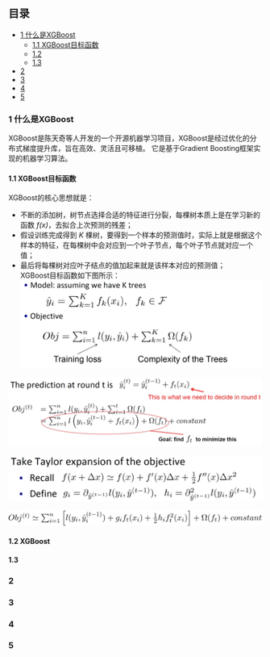 ## 目录

- [1 什么是XGBoost](#1)
   - [1.1 XGBoost目标函数](#1.1)
   - [1.2 ](#1.2)
   - [1.3 ](#1.3)
- [2 ](#2)
- [3 ](#3)
- [4 ](#4)
- [5](#5)
### <span id="1">1 什么是XGBoost</sapn>
XGBoost是陈天奇等人开发的一个开源机器学习项目，XGBoost是经过优化的分布式梯度提升库，旨在高效、灵活且可移植。
它是基于Gradient Boosting框架实现的机器学习算法。

#### <span id="1.1">1.1 XGBoost目标函数</sapn>
XGBoost的核心思想就是：
- 不断的添加树，树节点选择合适的特征进行分裂，每棵树本质上是在学习新的函数 *f(x)*，去拟合上次预测的残差；
- 假设训练完成得到 *K* 棵树，要得到一个样本的预测值时，实际上就是根据这个样本的特征，在每棵树中会对应到一个叶子节点，每个叶子节点就对应一个值；
- 最后将每棵树对应叶子结点的值加起来就是该样本对应的预测值；  
XGBoost目标函数如下图所示：  
![objective](https://github.com/wyj925458224/Machine-Learning/blob/master/XGBoost/objective.jpg)


![round_t](https://github.com/wyj925458224/Machine-Learning/blob/master/XGBoost/round_t.jpg)

![taylor_expansion](https://github.com/wyj925458224/Machine-Learning/blob/master/XGBoost/taylor_expansion.jpg)

![objective_taylor_expansion](https://github.com/wyj925458224/Machine-Learning/blob/master/XGBoost/objective_taylor_expansion.jpg)

#### <span id="1.2">1.2 XGBoost</sapn>

#### <span id="1.3">1.3 </sapn>

### <span id="2">2 </sapn>

### <span id="3">3 </sapn>

### <span id="4">4 </sapn>

### <span id="5">5 </sapn>
